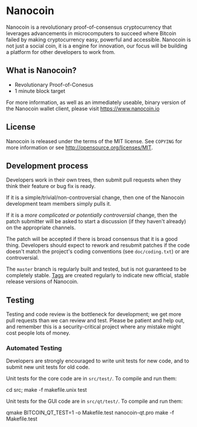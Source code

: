 Nanocoin
===========================

Nanocoin is a revolutionary proof-of-consensus cryptocurrency that leverages advancements in microcomputers to succeed where Bitcoin failed by making cryptocurrency easy, powerful and accessible. Nanocoin is not just a social coin, it is a engine for innovation, our focus will be building a platform for other developers to work from.

What is Nanocoin?
----------------

- Revolutionary Proof-of-Conesus 
- 1 minute block target

For more information, as well as an immediately useable, binary version of
the Nanocoin wallet client, please visit https://www.nanocoin.io

License
-------

Nanocoin is released under the terms of the MIT license. See `COPYING` for more
information or see http://opensource.org/licenses/MIT.

Development process
-------------------

Developers work in their own trees, then submit pull requests when they think
their feature or bug fix is ready.

If it is a simple/trivial/non-controversial change, then one of the Nanocoin
development team members simply pulls it.

If it is a *more complicated or potentially controversial* change, then the patch
submitter will be asked to start a discussion (if they haven't already) on the
appropriate channels.

The patch will be accepted if there is broad consensus that it is a good thing.
Developers should expect to rework and resubmit patches if the code doesn't
match the project's coding conventions (see `doc/coding.txt`) or are
controversial.

The `master` branch is regularly built and tested, but is not guaranteed to be
completely stable. [Tags](https://github.com/nanocoinorg/nanocoin/tags) are created
regularly to indicate new official, stable release versions of Nanocoin.

Testing
-------

Testing and code review is the bottleneck for development; we get more pull
requests than we can review and test. Please be patient and help out, and
remember this is a security-critical project where any mistake might cost people
lots of money.

### Automated Testing

Developers are strongly encouraged to write unit tests for new code, and to
submit new unit tests for old code.

Unit tests for the core code are in `src/test/`. To compile and run them:

cd src; make -f makefile.unix test

Unit tests for the GUI code are in `src/qt/test/`. To compile and run them:

qmake BITCOIN_QT_TEST=1 -o Makefile.test nanocoin-qt.pro
make -f Makefile.test
